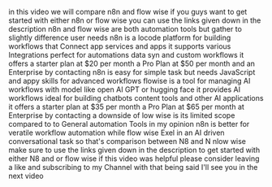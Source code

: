 in this video we will compare n8n and
flow wise if you guys want to get
started with either n8n or flow wise you
can use the links given down in the
description n8n and flow wise are both
automation tools but gather to slightly
difference user needs n8n is a locode
platform for building workflows that
Connect app services and apps it
supports various Integrations perfect
for automations data syn and custom
workflows it offers a starter plan at
$20 per month a Pro Plan at $50 per
month and an Enterprise by contacting
n8n is easy for simple task but needs
JavaScript and appy skills for advanced
workflows flowise is a tool for managing
AI workflows with model like open AI GPT
or hugging face it provides AI workflows
ideal for building chatbots content
tools and other AI applications it
offers a starter plan at $35 per month a
Pro Plan at $65 per month at Enterprise
by contacting a downside of low wise is
its limited scope compared to to General
automation Tools in my opinion n8n is
better for veratile workflow automation
while flow wise Exel in an AI driven
conversational task so that's comparison
between N8 and N nlow wise make sure to
use the links given down in the
description to get started with either
N8 and or flow wise if this video was
helpful please consider leaving a like
and subscribing to my Channel with that
being said I'll see you in the next
video
